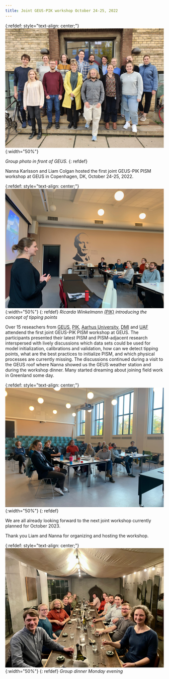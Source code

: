 ```yaml
---
title: Joint GEUS-PIK workshop October 24-25, 2022
---
```


{:refdef: style="text-align: center;"}
![](/img/news/geus-pik-workshop-group-photo-2022.jpg "Group Photo in front of GEUS"){:width="50%"}

*Group photo in front of GEUS.*
{: refdef}


Nanna Karlsson and Liam Colgan hosted the first joint GEUS-PIK PISM workshop at GEUS in Copenhagen, DK, October 24-25, 2022.

{:refdef: style="text-align: center;"}
![](/img/news/geus-pik-workshop-photo-1-2022.jpg "R. Winkelmann (PIK)"){:width="50%"}
{: refdef}
*Ricarda Winkelmann [(PIK)](http://www.pik-potsdam.de) introducing the concept of tipping points*

Over 15 reseachers from [GEUS](https://eng.geus.dk), [PIK](http://www.pik-potsdam.de), [Aarhus University](https://www.au.dk), [DMI](http://www.dmi.dk) and [UAF](https://www.uaf.edu) attendend the first joint GEUS-PIK PISM workshop at GEUS. The participants presented their latest PISM and PISM-adjacent research interspersed with lively discussions  which data sets could be used for model initialization, calibrations and validation, how can we detect tipping points, what are the best practices to initialize PISM, and which physical processes are currently missing. The discussions continued during a visit to the GEUS roof where Nanna showed us the GEUS weather station and during the workshop dinner. Many started dreaming about joining field work in Greenland some day.

{:refdef: style="text-align: center;"}
![](/img/news/geus-pik-workshop-photo-2-2022.jpg){:width="50%"}
{: refdef}

We are all already looking forward to the next joint workshop currently planned for October 2023.

Thank you Liam and Nanna for organizing and hosting the workshop.

{:refdef: style="text-align: center;"}
![](/img/news/geus-pik-workshop-dinner-photo-2022.jpg "Group Dinner"){:width="50%"}
{: refdef}
*Group dinner Monday evening*
